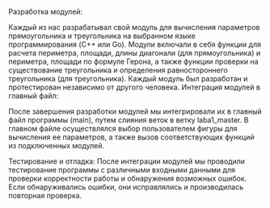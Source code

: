 
Разработка модулей:

Каждый из нас разрабатывал свой модуль для вычисления параметров прямоугольника и треугольника на выбранном языке программирования (C++ или Go).
Модули включали в себя функции для расчета периметра, площади, длины диагонали (для прямоугольника) и периметра, площади по формуле Герона, а также функции проверки на существование треугольника и определения равностороннего треугольника (для треугольника).
Каждый модуль был разработан и протестирован независимо от другого человека.
Интеграция модулей в главный файл:

После завершения разработки модулей мы интегрировали их в главный файл программы (main), путем слияния веток в ветку laba1_master.
В главном файле осуществлялся выбор пользователем фигуры для вычисления ее параметров, а также вызов соответствующих функций из подключенных модулей.

Тестирование и отладка:
После интеграции модулей мы проводили тестирование программы с различными входными данными для проверки корректности работы и обнаружения возможных ошибок.
Если обнаруживались ошибки, они исправлялись и производилась повторная проверка.


